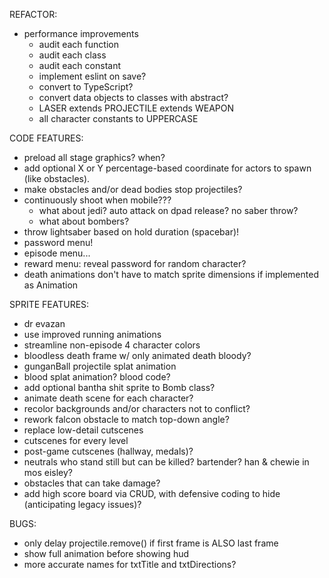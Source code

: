 REFACTOR:
* performance improvements
  * audit each function
  * audit each class
  * audit each constant
  * implement eslint on save?
  * convert to TypeScript?
  * convert data objects to classes with abstract?
  * LASER extends PROJECTILE extends WEAPON
  * all character constants to UPPERCASE

CODE FEATURES:
* preload all stage graphics? when?
* add optional X or Y percentage-based coordinate for actors to spawn (like obstacles).
* make obstacles and/or dead bodies stop projectiles?
* continuously shoot when mobile???
  * what about jedi? auto attack on dpad release? no saber throw?
  * what about bombers?
* throw lightsaber based on hold duration (spacebar)!
* password menu!
* episode menu...
* reward menu: reveal password for random character?
* death animations don't have to match sprite dimensions if implemented as Animation

SPRITE FEATURES:
* dr evazan
* use improved running animations
* streamline non-episode 4 character colors
* bloodless death frame w/ only animated death bloody?
* gunganBall projectile splat animation
* blood splat animation? blood code?
* add optional bantha shit sprite to Bomb class?
* animate death scene for each character?
* recolor backgrounds and/or characters not to conflict?
* rework falcon obstacle to match top-down angle?
* replace low-detail cutscenes
* cutscenes for every level
* post-game cutscenes (hallway, medals)?
* neutrals who stand still but can be killed? bartender? han & chewie in mos eisley?
* obstacles that can take damage?
* add high score board via CRUD, with defensive coding to hide (anticipating legacy issues)?

BUGS:
* only delay projectile.remove() if first frame is ALSO last frame
* show full animation before showing hud
* more accurate names for txtTitle and txtDirections?

